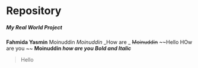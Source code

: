 # Repository
##### My Real World Project
**Fahmida Yasmin** Moinuddin
*Moinuddin*
_How are _
~~Moinuddin~~
~~Hello HOw are you ~~
**Moinuddin _how are you_**
***Bold and Italic***
> Hello


